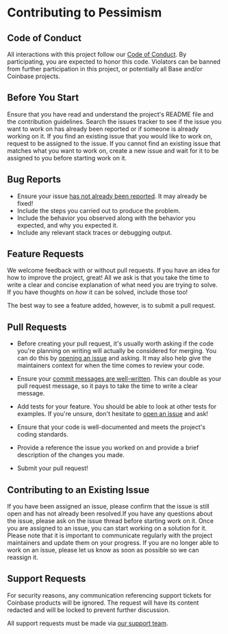 # Contributing to Pessimism

## Code of Conduct

All interactions with this project follow our [Code of Conduct][code-of-conduct].
By participating, you are expected to honor this code. Violators can be banned
from further participation in this project, or potentially all Base and/or
Coinbase projects.

[code-of-conduct]: https://github.com/coinbase/code-of-conduct

## Before You Start

Ensure that you have read and understand the project's README file and the 
contribution guidelines. Search the issues tracker to see if the issue you
want to work on has already been reported or if someone is already working
on it. If you find an existing issue that you would like to work on, request
to be assigned to the issue. If you cannot find an existing issue that matches
what you want to work on, create a new issue and wait for it to be assigned to 
you before starting work on it.

## Bug Reports

* Ensure your issue [has not already been reported][1]. It may already be fixed!
* Include the steps you carried out to produce the problem.
* Include the behavior you observed along with the behavior you expected, and
  why you expected it.
* Include any relevant stack traces or debugging output.

## Feature Requests

We welcome feedback with or without pull requests. If you have an idea for how
to improve the project, great! All we ask is that you take the time to write a
clear and concise explanation of what need you are trying to solve. If you have
thoughts on _how_ it can be solved, include those too!

The best way to see a feature added, however, is to submit a pull request.

## Pull Requests

* Before creating your pull request, it's usually worth asking if the code
  you're planning on writing will actually be considered for merging. You can
  do this by [opening an issue][1] and asking. It may also help give the
  maintainers context for when the time comes to review your code.

* Ensure your [commit messages are well-written][2]. This can double as your
  pull request message, so it pays to take the time to write a clear message.

* Add tests for your feature. You should be able to look at other tests for
  examples. If you're unsure, don't hesitate to [open an issue][1] and ask!

* Ensure that your code is well-documented and meets the project's coding standards.

* Provide a reference the issue you worked on and provide a brief description of the
  changes you made.

* Submit your pull request!

## Contributing to an Existing Issue

If you have been assigned an issue, please confirm that the issue is still open 
and has not already been resolved.If you have any questions about the issue,
please ask on the issue thread before starting work on it. Once you are assigned
to an issue, you can start working on a solution for it. Please note that it
is important to communicate regularly with the project maintainers and update
them on your progress. If you are no longer able to work on an issue, please 
let us know as soon as possible so we can reassign it.

## Support Requests

For security reasons, any communication referencing support tickets for Coinbase
products will be ignored. The request will have its content redacted and will
be locked to prevent further discussion.

All support requests must be made via [our support team][3].

[1]: https://github.com/base-org/pessimism/issues
[2]: https://medium.com/brigade-engineering/the-secrets-to-great-commit-messages-106fc0a92a25
[3]: https://support.coinbase.com/customer/en/portal/articles/2288496-how-can-i-contact-coinbase-support-